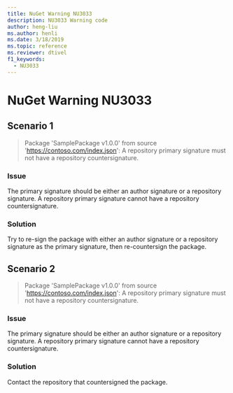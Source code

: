 ```yaml
---
title: NuGet Warning NU3033
description: NU3033 Warning code
author: heng-liu
ms.author: henli
ms.date: 3/18/2019
ms.topic: reference
ms.reviewer: dtivel
f1_keywords: 
  - NU3033
---
```


# NuGet Warning NU3033

## Scenario 1

> Package 'SamplePackage v1.0.0' from source 'https://contoso.com/index.json': A repository primary signature must not have a repository countersignature.

### Issue

The primary signature should be either an author signature or a repository signature. A repository primary signature cannot have a repository countersignature.

### Solution

Try to re-sign the package with either an author signature or a repository signature as the primary signature, then re-countersign the package.



## Scenario 2

> Package 'SamplePackage v1.0.0' from source 'https://contoso.com/index.json': A repository primary signature must not have a repository countersignature.

### Issue

The primary signature should be either an author signature or a repository signature. A repository primary signature cannot have a repository countersignature.

### Solution

Contact the repository that countersigned the package.